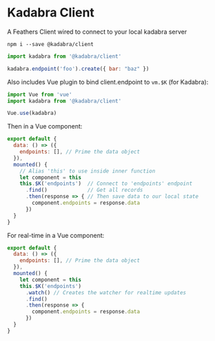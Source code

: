 # Kadabra Client

A Feathers Client wired to connect to your local kadabra server

`npm i --save @kadabra/client`

```js
import kadabra from '@kadabra/client'

kadabra.endpoint('foo').create({ bar: "baz" })
```

Also includes Vue plugin to bind client.endpoint to `vm.$K` (for Kadabra):

```js
import Vue from 'vue'
import kadabra from '@kadabra/client'

Vue.use(kadabra)
```

Then in a Vue component:

```js
export default {
  data: () => ({
    endpoints: [], // Prime the data object
  }),
  mounted() {
    // Alias 'this' to use inside inner function
    let component = this 
    this.$K('endpoints')  // Connect to 'endpoints' endpoint
      .find()             // Get all records
      .then(response => { // Then save data to our local state
        component.endpoints = response.data 
      })
  }
}
```

For real-time in a Vue component:

```js
export default {
  data: () => ({
    endpoints: [], // Prime the data object
  }),
  mounted() {
    let component = this 
    this.$K('endpoints')
      .watch() // Creates the watcher for realtime updates
      .find()
      .then(response => {
        component.endpoints = response.data 
      })
  }
}
```
